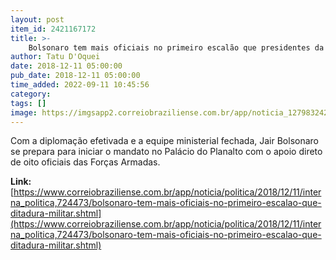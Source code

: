 ```yaml
---
layout: post
item_id: 2421167172
title: >-
    Bolsonaro tem mais oficiais no primeiro escalão que presidentes da ditadura
author: Tatu D'Oquei
date: 2018-12-11 05:00:00
pub_date: 2018-12-11 05:00:00
time_added: 2022-09-11 10:45:56
category: 
tags: []
image: https://imgsapp2.correiobraziliense.com.br/app/noticia_127983242361/2018/12/11/724473/20181210224146536407i.jpg
---
```


Com a diplomação efetivada e a equipe ministerial fechada, Jair Bolsonaro se prepara para iniciar o mandato no Palácio do Planalto com o apoio direto de oito oficiais das Forças Armadas.

**Link:** [https://www.correiobraziliense.com.br/app/noticia/politica/2018/12/11/interna_politica,724473/bolsonaro-tem-mais-oficiais-no-primeiro-escalao-que-ditadura-militar.shtml](https://www.correiobraziliense.com.br/app/noticia/politica/2018/12/11/interna_politica,724473/bolsonaro-tem-mais-oficiais-no-primeiro-escalao-que-ditadura-militar.shtml)

